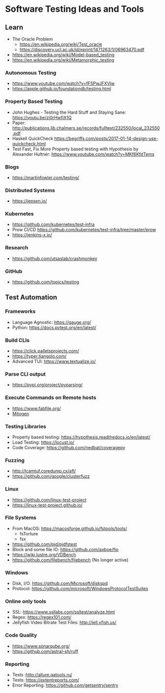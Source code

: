 # Software Testing Ideas and Tools

## Learn

- The Oracle Problem
  - https://en.wikipedia.org/wiki/Test_oracle
  - https://discovery.ucl.ac.uk/id/eprint/1471263/1/06963470.pdf
- https://en.wikipedia.org/wiki/Model-based_testing
- https://en.wikipedia.org/wiki/Metamorphic_testing

### Autonomous Testing
- https://www.youtube.com/watch?v=fFSPwJFXVlw
- https://apple.github.io/foundationdb/testing.html

### Property Based Testing
- John Hughes - Testing the Hard Stuff and Staying Sane: https://youtu.be/zi0rHwfiX1Q
- Paper: http://publications.lib.chalmers.se/records/fulltext/232550/local_232550.pdf
- Haskell QuickCheck https://begriffs.com/posts/2017-01-14-design-use-quickcheck.html
- Test Fast, Fix More Property based testing with Hypothesis by Alexander Hultnér: https://www.youtube.com/watch?v=MKf6KfdTems

### Blogs
- https://martinfowler.com/testing/

### Distributed Systems
- https://jepsen.io/

### Kubernetes
- https://github.com/kubernetes/test-infra
- Prow CI/CD https://github.com/kubernetes/test-infra/tree/master/prow
- https://jenkins-x.io/

### Research
- https://github.com/utsaslab/crashmonkey

### GitHub
- https://github.com/topics/testing

## Test Automation

### Frameworks
- Language Agnostic: https://gauge.org/
- Python: https://docs.pytest.org/en/latest/

### Build CLIs
- https://click.palletsprojects.com/
- https://typer.tiangolo.com/
- Advanced TUI: https://www.textualize.io/

### Parse CLI output
- https://pypi.org/project/pyparsing/

### Execute Commands on Remote hosts
- https://www.fabfile.org/
- [Mitogen](https://mitogen.networkgenomics.com/)

### Testing Libraries
- Property based testing: https://hypothesis.readthedocs.io/en/latest/
- Load Testing: https://locust.io/
- Code Coverage: https://github.com/nedbat/coveragepy

### Fuzzing
- http://lcamtuf.coredump.cx/afl/
- https://github.com/google/clusterfuzz

### Linux 
- https://github.com/linux-test-project
- https://linux-test-project.github.io/

### File Systems
- From MacOS: https://macosforge.github.io/fstools/tools/
  - fsTorture
  - fsx
- https://github.com/pjd/pjdfstest
- Block and some file IO: https://github.com/axboe/fio
- https://wiki.lustre.org/VDBench
- https://github.com/filebench/filebench (No longer active)

### Windows
- Disk, I/O: https://github.com/Microsoft/diskspd
- Protocol: https://github.com/microsoft/WindowsProtocolTestSuites

### Online only tools
- SSL: https://www.ssllabs.com/ssltest/analyze.html
- Regex: https://regex101.com/
- Jellyfish Video Bitrate Test Files: http://jell.yfish.us/

### Code Quality
- https://www.sonarqube.org/
- https://github.com/astral-sh/ruff

### Reporting
- Tests :http://allure.qatools.ru/
- Tests: https://extentreports.com/
- Error Reporting: https://github.com/getsentry/sentry

